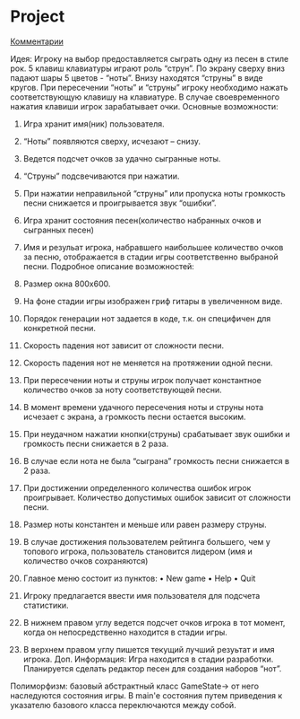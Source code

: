 Project
=======
<a href="https://github.com/syrotynin/Project/issues/1">Комментарии</a></p>
Идея:
Игроку на выбор предоставляется сыграть одну из песен в стиле рок. 5 клавиш клавиатуры играют роль “струн”. По экрану сверху вниз падают шары 5 цветов - “ноты”. Внизу находятся “струны” в виде кругов. При пересечении “ноты” и “струны” игроку необходимо нажать соответствующую клавишу на клавиатуре. В случае своевременного нажатия клавиши игрок зарабатывает очки. 
Основные возможности:

1.	Игра хранит имя(ник) пользователя.
2.	“Ноты” появляются сверху, исчезают – снизу.
3.	Ведется подсчет очков за удачно сыгранные ноты.
4.	“Струны” подсвечиваются при нажатии. 
5.	При нажатии неправильной “струны” или пропуска ноты громкость песни снижается и проигрывается звук “ошибки”.
6.	Игра хранит состояния песен(количество набранных очков и сыгранных песен)
7.	Имя и резульат игрока, набравшего наибольшее количество очков за песню, отображается в стадии игры соответственно выбраной песни.
Подробное описание возможностей:
1.	Размер окна 800x600.
2.	На фоне стадии игры изображен гриф гитары в увеличенном виде.
3.	Порядок генерации нот задается в коде, т.к. он специфичен для конкретной песни.
4.	Скорость падения нот зависит от сложности песни.
5.	Скорость падения нот не меняется на протяжении одной песни.
6.	При пересечении ноты и струны игрок получает константное количество очков за ноту соответствующей песни.
7.	В момент времени удачного пересечения ноты и струны нота исчезает с экрана, а громкость песни остается высоким.
8.	При неудачном нажатии кнопки(струны) срабатывает звук ошибки и громкость песни снижается в 2 раза.
9.	В случае если нота не была “сыграна” громкость песни снижается в 2 раза.
10.	При достижении определенного количества ошибок игрок проигрывает. Количество допустимых ошибок зависит от сложности песни.
11.	Размер ноты константен и меньше или равен размеру струны.
12.	В случае достижения пользователем рейтинга большего, чем у топового игрока, пользователь становится лидером (имя и количество очков сохраняются)

14.	Главное меню состоит из пунктов:
•	New game
•	Help
•	Quit

15.	Игроку предлагается ввести имя пользователя для подсчета статистики.
16.	В нижнем правом углу ведется подсчет очков игрока в тот момент, когда он непосредственно находится в стадии игры.
17.	В верхнем правом углу пишется текущий лучший резуьтат и имя игрока.
Доп. Информация:
Игра находится в стадии разработки. Планируется сделать редактор песен для создания наборов “нот”.

Полиморфизм: базовый абстрактный класс GameState-> от него наследуются состояния игры. В main'е состояния путем приведения к указателю базового класса переключаются между собой.
